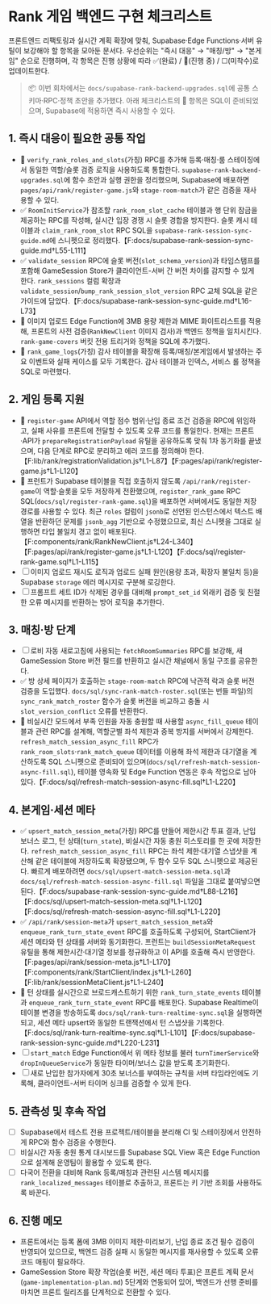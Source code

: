 # Rank 게임 백엔드 구현 체크리스트

프론트엔드 리팩토링과 실시간 계획 확장에 맞춰, Supabase·Edge Functions·서버 유틸이 보강해야 할 항목을 모아둔 문서다. 우선순위는 "즉시 대응" → "매칭/방" → "본게임" 순으로 진행하며, 각 항목은 진행 상황에 따라 ✅(완료) / 🔄(진행 중) / ☐(미착수)로 업데이트한다.

> 📦 이번 회차에서는 `docs/supabase-rank-backend-upgrades.sql`에 공통 스키마·RPC·정책 초안을 추가했다. 아래 체크리스트의 🔄 항목은 SQL이 준비되었으며, Supabase에 적용하면 즉시 사용할 수 있다.

## 1. 즉시 대응이 필요한 공통 작업
- 🔄 `verify_rank_roles_and_slots`(가칭) RPC를 추가해 등록·매칭·룸 스테이징에서 동일한 역할/슬롯 검증 로직을 사용하도록 통합한다. `supabase-rank-backend-upgrades.sql`에 함수 초안과 실행 권한을 정리했으며, Supabase에 배포하면 `pages/api/rank/register-game.js`와 `stage-room-match`가 같은 검증을 재사용할 수 있다.
- ✅ `RoomInitService`가 참조할 `rank_room_slot_cache` 테이블과 행 단위 잠금을 제공하는 RPC를 작성해, 실시간 입장 경쟁 시 슬롯 경합을 방지한다. 슬롯 캐시 테이블과 `claim_rank_room_slot` RPC SQL을 `supabase-rank-session-sync-guide.md`에 스니펫으로 정리했다.【F:docs/supabase-rank-session-sync-guide.md†L55-L111】
- ✅ `validate_session` RPC에 슬롯 버전(`slot_schema_version`)과 타임스탬프를 포함해 GameSession Store가 클라이언트-서버 간 버전 차이를 감지할 수 있게 한다. `rank_sessions` 컬럼 확장과 `validate_session`/`bump_rank_session_slot_version` RPC 교체 SQL을 같은 가이드에 담았다.【F:docs/supabase-rank-session-sync-guide.md†L16-L73】
- 🔄 이미지 업로드 Edge Function에 3MB 용량 제한과 MIME 화이트리스트를 적용해, 프론트의 사전 검증(`RankNewClient` 이미지 검사)과 백엔드 정책을 일치시킨다. `rank-game-covers` 버킷 전용 트리거와 정책을 SQL에 추가했다.
- 🔄 `rank_game_logs`(가칭) 감사 테이블을 확장해 등록/매칭/본게임에서 발생하는 주요 이벤트와 실패 케이스를 모두 기록한다. 감사 테이블과 인덱스, 서비스 롤 정책을 SQL로 마련했다.

## 2. 게임 등록 지원
- 🔄 `register-game` API에서 역할 점수 범위·난입 종료 조건 검증을 RPC에 위임하고, 실패 사유를 프론트에 전달할 수 있도록 오류 코드를 통일한다. 현재는 프론트·API가 `prepareRegistrationPayload` 유틸을 공유하도록 맞춰 1차 동기화를 끝냈으며, 다음 단계로 RPC로 분리하고 에러 코드를 정의해야 한다.【F:lib/rank/registrationValidation.js†L1-L87】【F:pages/api/rank/register-game.js†L1-L120】
- 🔄 프런트가 Supabase 테이블을 직접 호출하지 않도록 `/api/rank/register-game`이 역할·슬롯을 모두 저장하게 전환했으며, `register_rank_game` RPC SQL(`docs/sql/register-rank-game.sql`)을 배포하면 서버에서도 동일한 저장 경로를 사용할 수 있다. 최근 `roles` 컬럼이 `jsonb`로 선언된 인스턴스에서 텍스트 배열을 반환하던 문제를 `jsonb_agg` 기반으로 수정했으므로, 최신 스니펫을 그대로 실행하면 타입 불일치 경고 없이 배포된다.【F:components/rank/RankNewClient.js†L24-L340】【F:pages/api/rank/register-game.js†L1-L120】【F:docs/sql/register-rank-game.sql†L1-L115】
- ☐ 이미지 업로드 재시도 로직과 업로드 실패 원인(용량 초과, 확장자 불일치 등)을 Supabase `storage` 에러 메시지로 구분해 로깅한다.
- ☐ 프롬프트 세트 ID가 삭제된 경우를 대비해 `prompt_set_id` 외래키 검증 및 친절한 오류 메시지를 반환하는 방어 로직을 추가한다.

## 3. 매칭·방 단계
- ☐ 로비 자동 새로고침에 사용되는 `fetchRoomSummaries` RPC를 보강해, 새 GameSession Store 버전 필드를 반환하고 실시간 채널에서 동일 구조를 공유한다.
- ✅ 방 상세 페이지가 호출하는 `stage-room-match` RPC에 낙관적 락과 슬롯 버전 검증을 도입했다. `docs/sql/sync-rank-match-roster.sql`(또는 번들 파일)의 `sync_rank_match_roster` 함수가 슬롯 버전을 비교하고 충돌 시 `slot_version_conflict` 오류를 반환한다.
- 🔄 비실시간 모드에서 부족 인원을 자동 충원할 때 사용할 `async_fill_queue` 테이블과 관련 RPC를 설계해, 역할군별 좌석 제한과 중복 방지를 서버에서 강제한다. `refresh_match_session_async_fill` RPC가 `rank_room_slots`·`rank_match_queue` 데이터를 이용해 좌석 제한과 대기열을 계산하도록 SQL 스니펫으로 준비되어 있으며(`docs/sql/refresh-match-session-async-fill.sql`), 테이블 영속화 및 Edge Function 연동은 후속 작업으로 남아 있다.【F:docs/sql/refresh-match-session-async-fill.sql†L1-L220】

## 4. 본게임·세션 메타
- ✅ `upsert_match_session_meta`(가칭) RPC를 만들어 제한시간 투표 결과, 난입 보너스 로그, 턴 상태(`turn_state`), 비실시간 자동 충원 히스토리를 한 곳에 저장한다. `refresh_match_session_async_fill` RPC는 좌석 제한·대기열 스냅샷을 계산해 같은 테이블에 저장하도록 확장됐으며, 두 함수 모두 SQL 스니펫으로 제공된다. 빠르게 배포하려면 `docs/sql/upsert-match-session-meta.sql`과 `docs/sql/refresh-match-session-async-fill.sql` 파일을 그대로 붙여넣으면 된다.【F:docs/supabase-rank-session-sync-guide.md†L88-L216】【F:docs/sql/upsert-match-session-meta.sql†L1-L120】【F:docs/sql/refresh-match-session-async-fill.sql†L1-L220】
- ✅ `/api/rank/session-meta`가 `upsert_match_session_meta`와 `enqueue_rank_turn_state_event` RPC를 호출하도록 구성되어, StartClient가 세션 메타와 턴 상태를 서버와 동기화한다. 프런트는 `buildSessionMetaRequest` 유틸을 통해 제한시간·대기열 정보를 정규화하고 이 API를 호출해 즉시 반영한다.【F:pages/api/rank/session-meta.js†L1-L170】【F:components/rank/StartClient/index.js†L1-L260】【F:lib/rank/sessionMetaClient.js†L1-L240】
- 🔄 턴 상태를 실시간으로 브로드캐스트하기 위한 `rank_turn_state_events` 테이블과 `enqueue_rank_turn_state_event` RPC를 배포한다. Supabase Realtime이 테이블 변경을 방송하도록 `docs/sql/rank-turn-realtime-sync.sql`을 실행하면 되고, 세션 메타 upsert와 동일한 트랜잭션에서 턴 스냅샷을 기록한다.【F:docs/sql/rank-turn-realtime-sync.sql†L1-L101】【F:docs/supabase-rank-session-sync-guide.md†L220-L231】
- ☐ `start_match` Edge Function에서 위 메타 정보를 불러 `turnTimerService`와 `dropInQueueService`가 동일한 타이머/보너스 값을 받도록 초기화한다.
- ☐ 새로 난입한 참가자에게 30초 보너스를 부여하는 규칙을 서버 타임라인에도 기록해, 클라이언트-서버 타이머 싱크를 검증할 수 있게 한다.

## 5. 관측성 및 후속 작업
- ☐ Supabase에서 테스트 전용 프로젝트/테이블을 분리해 CI 및 스테이징에서 안전하게 RPC와 함수 검증을 수행한다.
- ☐ 비실시간 자동 충원 통계 대시보드를 Supabase SQL View 혹은 Edge Function으로 설계해 운영팀이 활용할 수 있도록 한다.
- ☐ 다국어 전환을 대비해 Rank 등록/매칭과 관련된 시스템 메시지를 `rank_localized_messages` 테이블로 추출하고, 프론트는 키 기반 조회를 사용하도록 바꾼다.

## 6. 진행 메모
- 프론트에서는 등록 폼에 3MB 이미지 제한·미리보기, 난입 종료 조건 필수 검증이 반영되어 있으므로, 백엔드 검증 실패 시 동일한 메시지를 재사용할 수 있도록 오류 코드 매핑이 필요하다.
- GameSession Store 확장 작업(슬롯 버전, 세션 메타 투표)은 프론트 계획 문서(`game-implementation-plan.md`) 5단계와 연동되어 있어, 백엔드가 선행 준비를 마치면 프론트 릴리즈를 단계적으로 전환할 수 있다.
